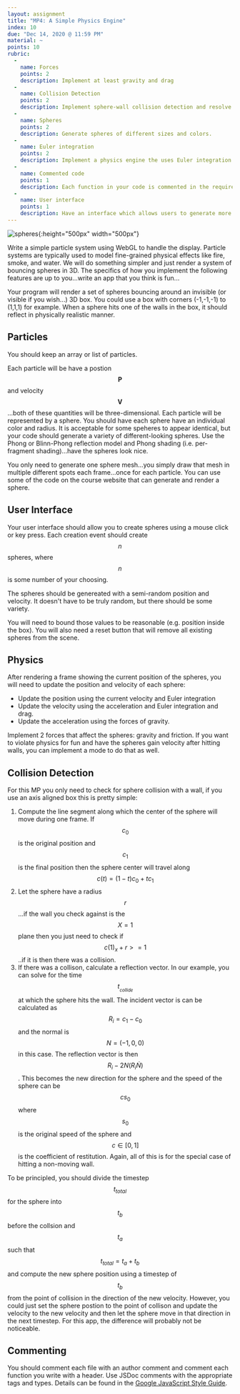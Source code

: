 ```yaml
---
layout: assignment
title: "MP4: A Simple Physics Engine"
index: 10
due: "Dec 14, 2020 @ 11:59 PM"
material: ~
points: 10
rubric:
  -
    name: Forces
    points: 2
    description: Implement at least gravity and drag
  - 
    name: Collision Detection
    points: 2
    description: Implement sphere-wall collision detection and resolve the collison in a physical realistic manner.
  -
    name: Spheres
    points: 2
    description: Generate spheres of different sizes and colors.
  - 
    name: Euler integration
    points: 2
    description: Implement a physics engine the uses Euler integration to update velocity and position.
  - 
    name: Commented code 
    points: 1
    description: Each function in your code is commented in the required style.
  - 
    name: User interface
    points: 1
    description: Have an interface which allows users to generate more spheres, maybe with a button press. Also allow users to remove all the spheres with a button press.
---
```


![spheres](/img/mp4.png){:height="500px" width="500px"}   

Write a simple particle system using WebGL to handle the display. 
Particle systems are typically used to model fine-grained physical effects like fire, smoke, and water.
We will do something simpler and just render a system of bouncing spheres in 3D.
The specifics of how you implement the following features are up to you...write an app that you think is fun...

Your program will render a set of spheres bouncing around an invisible (or visible if you wish...) 3D box.
You could use a box with corners (-1,-1,-1) to (1,1,1) for example.
When a sphere hits one of the walls in the box, it should reflect in physically realistic manner.  

## Particles ##
You should keep an array or list of particles.

Each particle will be have a postion $$\mathbf{P}$$ and velocity $$\mathbf{V}$$...both of these quantities will be three-dimensional. Each particle will be represented by a sphere. You should have each sphere have an individual color and radius. It is acceptable for some speheres to appear identical, but your code should generate a variety of different-looking spheres. Use the Phong or Blinn-Phong reflection model and Phong shading (i.e. per-fragment shading)...have the spheres look nice.
 
You only need to generate one sphere mesh...you simply draw that mesh in multiple different spots each frame...once for each particle.
You can use some of the code on the course website that can generate and render a sphere.

## User Interface ##

Your user interface should allow you to create spheres using a mouse click or key press. Each creation event should create $$n$$ spheres, where $$n$$ is some number of your choosing.

The spheres should be genereated with a semi-random position and velocity. It doesn't have to be truly random, but there should be some variety.

You will need to bound those values to be reasonable (e.g. position inside the box).
You will also need a reset button that will remove all existing spheres from the scene.
 
## Physics ###

After rendering a frame showing the current position of the spheres, you will need to update the position and velocity of each sphere:

+ Update the position using the current velocity and Euler integration
+ Update the velocity using the acceleration and Euler integration and drag.
+ Update the acceleration using the forces of gravity.

Implement 2 forces that affect the spheres: gravity and friction. If you want to violate physics for fun and have the spheres gain velocity after hitting walls, you can implement a mode to do that as well.

## Collision Detection ##

For this MP you only need to check for sphere collision with a wall, if you use an axis aligned box this is pretty simple:
1. Compute the line segment along which the center of the sphere will move during one frame. If $$c_0$$ is the original position and $$c_1$$ is the final position then the sphere center will travel along $$c(t) = (1-t)c_0 + tc_1$$
2. Let the sphere have a radius $$r$$...if the wall you check against is the $$X=1$$ plane then you just need to check if $$c(1)_x + r >= 1$$..if it is then there was a collision.
3. If there was a collison, calculate a reflection vector. In our example, you can solve for the time $$t__{collide}$$ at which the sphere hits the wall. The incident vector is can be calculated as $$R_i = c_1 - c_0$$ and the normal is $$N=(-1,0,0)$$ in this case. The reflection vector is then $$R_i-2N(R_i \dot N)$$. This becomes the new direction for the sphere and the speed of the sphere can be $$cs_0$$ where $$s_0$$ is the original speed of the sphere and $$c \in [0,1]$$ is the coefficient of restitution. Again, all of this is for the special case of hitting a non-moving wall. 

To be principled, you should divide the timestep $$t_{total}$$ for the sphere into $$t_b$$ before the collsion and $$t_a$$ such that $$t_{total}= t_a + t_b$$ and compute the new sphere position using a timestep of $$t_b$$ from the point of collision in the direction of the new velocity. However, you could just set the sphere postion to the point of collison and update the velocity to the new velocity and then let the sphere move in that direction in the next timestep. For this app, the difference will probably not be noticeable.       

## Commenting ##

You should comment each file with an author comment and comment each function you write with a header. Use JSDoc comments with the appropriate tags and types. Details can be found in the [Google JavaScript Style Guide](https://google.github.io/styleguide/jsguide.html).
